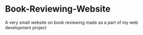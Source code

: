 # Book-Reviewing-Website
A very small website on book reviewing made as a part of my web development project
